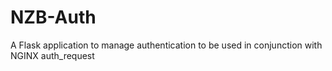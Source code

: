 # NZB-Auth
A Flask application to manage authentication to be used in conjunction with NGINX auth_request
